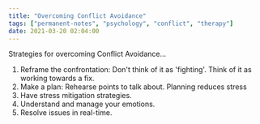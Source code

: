 ```yaml
---
title: "Overcoming Conflict Avoidance"
tags: ["permanent-notes", "psychology", "conflict", "therapy"]
date: 2021-03-20 02:04:00
---
```


Strategies for overcoming Conflict Avoidance...

1. Reframe the confrontation: Don't think of it as 'fighting'. Think of it as working towards a fix.
2. Make a plan: Rehearse points to talk about. Planning reduces stress
3. Have stress mitigation strategies.
4. Understand and manage your emotions.
5. Resolve issues in real-time. 



